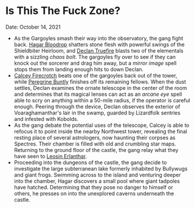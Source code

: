# Is This The Fuck Zone?

Date: October 14, 2021

- As the Gargoyles smash their way into the observatory, the gang fight back. [Hagar Bloodrop](../Characters/Hagar%20Bloodrop/%21index.md) shatters stone flesh with powerful swings of the Shieldbiter Heirloom, and [Declan Truefire](../Characters/Declan%20Truefire/%21index.md) blasts two of the elementals with a sizzling *chaos bolt*. The gargoyles fly over to see if they can knock out the sorcerer and drag him away, but a *mirror image* spell stops them from landing enough hits to down Declan.
- [Calcey Firecrotch](../Characters/Calcey%20Firecrotch/%21index.md) beats one of the gargoyles back out of the tower, while [Peregrine Buntly](../Characters/Peregrine%20Buntly/%21index.md) finishes off its remaining fellows. When the dust settles, Declan examines the ornate telescope in the center of the room and determines that its magical lenses can act as an *arcane eye* spell able to scry on anything within a 50-mile radius, if the operator is careful enough. Peering through the device, Declan observes the exterior of Voaraghamanthar's lair in the swamp, guarded by Lizardfolk sentries and infested with Kobolds.
- As the gang debate the potential uses of the telescope, Calcey is able to refocus it to point inside the nearby Northwest tower, revealing the final resting place of several astrologers, now haunting their corpses as Spectres. Their chamber is filled with old and crumbling star maps. Returning to the ground floor of the castle, the gang relay what they have seen to [Leosin Erlanthar](../Characters/Leosin%20Erlanthar.md).
- Proceeding into the dungeons of the castle, the gang decide to investigate the large subterranean lake formerly inhabited by Bullywugs and giant frogs. Swimming across to the island and venturing deeper into the chamber, Hagar discovers a small pool where giant tadpoles have hatched. Determining that they pose no danger to himself or others, he presses on into the unexplored caverns underneath the castle.